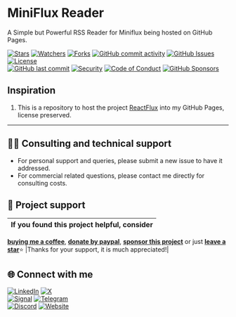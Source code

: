 # MiniFlux Reader
A Simple but Powerful RSS Reader for Miniflux being hosted on GitHub Pages.

<!-- buttons -->
[![Stars](https://img.shields.io/github/stars/ivancarlosti/minifluxreader?label=⭐%20Stars&color=gold&style=flat)](https://github.com/ivancarlosti/minifluxreader/stargazers)
[![Watchers](https://img.shields.io/github/watchers/ivancarlosti/minifluxreader?label=Watchers&style=flat&color=red)](https://github.com/sponsors/ivancarlosti)
[![Forks](https://img.shields.io/github/forks/ivancarlosti/minifluxreader?label=Forks&style=flat&color=ff69b4)](https://github.com/sponsors/ivancarlosti)
[![GitHub commit activity](https://img.shields.io/github/commit-activity/m/ivancarlosti/minifluxreader?label=Activity)](https://github.com/ivancarlosti/minifluxreader/pulse)
[![GitHub Issues](https://img.shields.io/github/issues/ivancarlosti/minifluxreader?label=Issues&color=orange)](https://github.com/ivancarlosti/minifluxreader/issues)
[![License](https://img.shields.io/github/license/ivancarlosti/minifluxreader?label=License)](LICENSE)  
[![GitHub last commit](https://img.shields.io/github/last-commit/ivancarlosti/minifluxreader?label=Last%20Commit)](https://github.com/ivancarlosti/minifluxreader/commits)
[![Security](https://img.shields.io/badge/Security-View%20Here-purple)](https://github.com/ivancarlosti/minifluxreader/security)
[![Code of Conduct](https://img.shields.io/badge/Code%20of%20Conduct-2.1-4baaaa)](https://github.com/ivancarlosti/minifluxreader?tab=coc-ov-file)
[![GitHub Sponsors](https://img.shields.io/github/sponsors/ivancarlosti?label=GitHub%20Sponsors&color=ffc0cb)][sponsor]
<!-- endbuttons -->

## Inspiration
1. This is a repository to host the project [ReactFlux](https://github.com/electh/ReactFlux/) into my GitHub Pages, license preserved.

<!-- footer -->
---

## 🧑‍💻 Consulting and technical support
* For personal support and queries, please submit a new issue to have it addressed.
* For commercial related questions, please contact me directly for consulting costs. 

## 🩷 Project support
| If you found this project helpful, consider |
| :---: |
[**buying me a coffee**][buymeacoffee], [**donate by paypal**][paypal], [**sponsor this project**][sponsor] or just [**leave a star**](../..)⭐
|Thanks for your support, it is much appreciated!|

## 🌐 Connect with me
[![LinkedIn](https://img.shields.io/badge/LinkedIn-@ivancarlos-0077B5)](https://www.linkedin.com/in/ivancarlos)
[![X](https://img.shields.io/badge/X-@ivancarlos-000000)](https://x.com/ivancarlos)  
[![Signal](https://img.shields.io/badge/Signal-@ivancarlos.01-2592E9)](https://icc.gg/signal)
[![Telegram](https://img.shields.io/badge/Telegram-@ivancarlos-26A5E4)](https://t.me/ivancarlos)  
[![Discord](https://img.shields.io/badge/Discord-@ivancarlos.me-5865F2)](https://icc.gg/discord)
[![Website](https://img.shields.io/badge/Website-ivancarlos.me-FF6B6B)](https://ivancarlos.me)

[cc]: https://docs.github.com/en/communities/setting-up-your-project-for-healthy-contributions/adding-a-code-of-conduct-to-your-project
[contributing]: https://docs.github.com/en/articles/setting-guidelines-for-repository-contributors
[security]: https://docs.github.com/en/code-security/getting-started/adding-a-security-policy-to-your-repository
[support]: https://docs.github.com/en/articles/adding-support-resources-to-your-project
[it]: https://docs.github.com/en/communities/using-templates-to-encourage-useful-issues-and-pull-requests/configuring-issue-templates-for-your-repository#configuring-the-template-chooser
[prt]: https://docs.github.com/en/communities/using-templates-to-encourage-useful-issues-and-pull-requests/creating-a-pull-request-template-for-your-repository
[funding]: https://docs.github.com/en/articles/displaying-a-sponsor-button-in-your-repository
[ivancarlos]: https://ivancarlos.me
[buymeacoffee]: https://www.buymeacoffee.com/ivancarlos
[paypal]: https://icc.gg/donate
[sponsor]: https://github.com/sponsors/ivancarlosti
